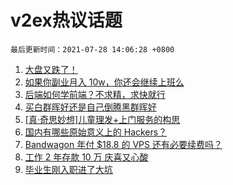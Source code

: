 # v2ex热议话题

`最后更新时间：2021-07-28 14:06:28 +0800`

1. [大盘又跌了！](https://www.v2ex.com/t/792061)
1. [如果你副业月入 10w，你还会继续上班么](https://www.v2ex.com/t/792067)
1. [后端如何学前端？不求精，求快就行](https://www.v2ex.com/t/792134)
1. [买白群晖好还是自己倒腾黑群晖好](https://www.v2ex.com/t/792068)
1. [[真·奇思妙想]儿童理发+上门服务的构思](https://www.v2ex.com/t/792047)
1. [国内有哪些原始意义上的 Hackers？](https://www.v2ex.com/t/792111)
1. [Bandwagon 年付 $18.8 的 VPS 还有必要续费吗？](https://www.v2ex.com/t/792085)
1. [工作 2 年存款 10 万 庆喜又心酸](https://www.v2ex.com/t/792110)
1. [毕业生刚入职进了大坑](https://www.v2ex.com/t/792156)

